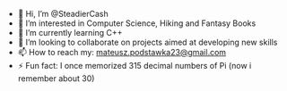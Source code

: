 - 👋 Hi, I’m @SteadierCash
- 👀 I’m interested in Computer Science, Hiking and Fantasy Books
- 🌱 I’m currently learning C++
- 💞️ I’m looking to collaborate on projects aimed at developing new skills
- 📫 How to reach my: mateusz.podstawka23@gmail.com
- ⚡ Fun fact: I once memorized 315 decimal numbers of Pi (now i remember about 30)

<!---
SteadierCash/SteadierCash is a ✨ special ✨ repository because its `README.md` (this file) appears on your GitHub profile.
You can click the Preview link to take a look at your changes.
--->
